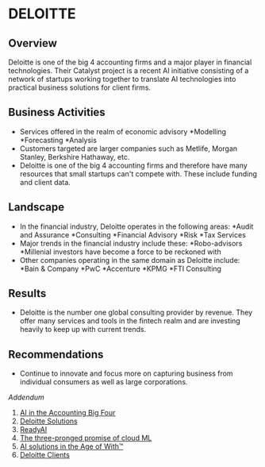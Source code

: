 # DELOITTE

## Overview
Deloitte is one of the big 4 accounting firms and a major player in financial technologies.
Their Catalyst project is a recent AI initiative consisting of a network of startups working together to translate AI technologies into practical business solutions for client firms.

## Business Activities
* Services offered in the realm of economic advisory
  *Modelling
  *Forecasting
  *Analysis
* Customers targeted are larger companies such as Metlife, Morgan Stanley, Berkshire Hathaway, etc.
* Deloitte is one of the big 4 accounting firms and therefore have many resources that small startups can't compete with. These include funding and client data.

## Landscape
* In the financial industry, Deloitte operates in the following areas:
 *Audit and Assurance
 *Consulting
 *Financial Advisory
 *Risk
 *Tax Services
* Major trends in the financial industry include these:
 *Robo-advisors
 *Millenial investors have become a force to be reckoned with
* Other companies operating in the same domain as Deloitte include:
 *Bain & Company
 *PwC
 *Accenture
 *KPMG
 *FTI Consulting
 
## Results
* Deloitte is the number one global consulting provider by revenue. They offer many services and tools in the fintech realm and are investing heavily to keep up with current trends.

## Recommendations
* Continue to innovate and focus more on capturing business from individual consumers as well as large corporations.


*Addendum*
1. [AI in the Accounting Big Four](https://emerj.com/ai-sector-overviews/ai-in-the-accounting-big-four-comparing-deloitte-pwc-kpmg-and-ey/)
2. [Deloitte Solutions](https://www2.deloitte.com/global/en/pages/about-deloitte/solutions/services.html)
3. [ReadyAI](https://www2.deloitte.com/us/en/pages/consulting/solutions/ready-scale-ai-across-your-organization.html)
4. [The three-pronged promise of cloud ML](https://www2.deloitte.com/us/en/insights/focus/cognitive-technologies/cloud-machine-learning.html)
5. [AI solutions in the Age of With™](https://www2.deloitte.com/us/en/pages/deloitte-analytics/solutions/deloitte-analytics.html?id=us:2ps:3gl:firmfy21:eng:greendot:90419:nonem:na:Ayg9JvdC:1161506028:495981480668:b:Brand_Building_General:Brand_General_BMM:br)
6. [Deloitte Clients](https://big4accountingfirms.com/deloitte-audit-clients/)
